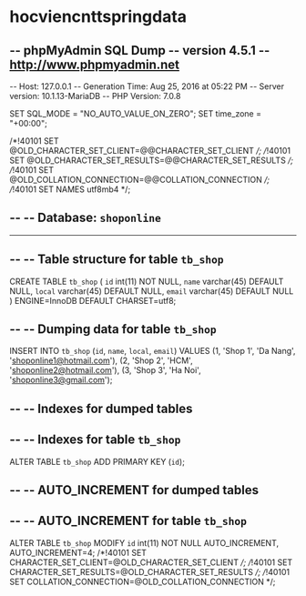# hocviencnttspringdata
-- phpMyAdmin SQL Dump
-- version 4.5.1
-- http://www.phpmyadmin.net
--
-- Host: 127.0.0.1
-- Generation Time: Aug 25, 2016 at 05:22 PM
-- Server version: 10.1.13-MariaDB
-- PHP Version: 7.0.8

SET SQL_MODE = "NO_AUTO_VALUE_ON_ZERO";
SET time_zone = "+00:00";


/*!40101 SET @OLD_CHARACTER_SET_CLIENT=@@CHARACTER_SET_CLIENT */;
/*!40101 SET @OLD_CHARACTER_SET_RESULTS=@@CHARACTER_SET_RESULTS */;
/*!40101 SET @OLD_COLLATION_CONNECTION=@@COLLATION_CONNECTION */;
/*!40101 SET NAMES utf8mb4 */;

--
-- Database: `shoponline`
--

-- --------------------------------------------------------

--
-- Table structure for table `tb_shop`
--

CREATE TABLE `tb_shop` (
  `id` int(11) NOT NULL,
  `name` varchar(45) DEFAULT NULL,
  `local` varchar(45) DEFAULT NULL,
  `email` varchar(45) DEFAULT NULL
) ENGINE=InnoDB DEFAULT CHARSET=utf8;

--
-- Dumping data for table `tb_shop`
--

INSERT INTO `tb_shop` (`id`, `name`, `local`, `email`) VALUES
(1, 'Shop 1', 'Da Nang', 'shoponline1@hotmail.com'),
(2, 'Shop 2', 'HCM', 'shoponline2@hotmail.com'),
(3, 'Shop 3', 'Ha Noi', 'shoponline3@gmail.com');

--
-- Indexes for dumped tables
--

--
-- Indexes for table `tb_shop`
--
ALTER TABLE `tb_shop`
  ADD PRIMARY KEY (`id`);

--
-- AUTO_INCREMENT for dumped tables
--

--
-- AUTO_INCREMENT for table `tb_shop`
--
ALTER TABLE `tb_shop`
  MODIFY `id` int(11) NOT NULL AUTO_INCREMENT, AUTO_INCREMENT=4;
/*!40101 SET CHARACTER_SET_CLIENT=@OLD_CHARACTER_SET_CLIENT */;
/*!40101 SET CHARACTER_SET_RESULTS=@OLD_CHARACTER_SET_RESULTS */;
/*!40101 SET COLLATION_CONNECTION=@OLD_COLLATION_CONNECTION */;
